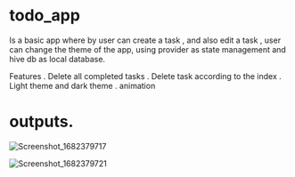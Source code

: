 # todo_app
 Is a basic app where by user can create a task , and also edit a task , user can change the theme of the app, using provider as state management and hive db as local database. 
 
 Features
 . Delete all completed tasks
 . Delete task according to the index
 . Light theme and dark theme
 . animation

# outputs.

![Screenshot_1682379717](https://user-images.githubusercontent.com/103682112/234647090-23dd6272-822e-40ae-9f2f-589d32278a42.png)

![Screenshot_1682379721](https://user-images.githubusercontent.com/103682112/234647128-9f268d48-1902-49cf-920f-5ea04531139b.png)




